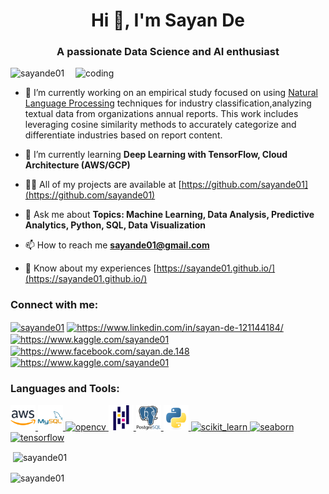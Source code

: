 <h1 align="center">Hi 👋, I'm Sayan De</h1>
<h3 align="center">A passionate Data Science and AI enthusiast</h3>

<img align="right" alt="coding" width="400" src="https://intellipaat.com/blog/wp-content/uploads/2015/11/e42cce_756b090fe40548eda9148fd5599980bb_mv2.gif">

<p align="left"> <img src="https://komarev.com/ghpvc/?username=sayande01&label=Profile%20views&color=0e75b6&style=flat" alt="sayande01" /> </p>

- 🔭 I’m currently working on an empirical study focused on using [Natural Language Processing](https://github.com/sayande01/Natural_Language_Processing) techniques for industry classification,analyzing textual data from organizations annual reports. This work includes leveraging cosine similarity methods to accurately categorize and differentiate industries based on report content.

- 🌱 I’m currently learning **Deep Learning with TensorFlow, Cloud Architecture (AWS/GCP)**

- 👨‍💻 All of my projects are available at [https://github.com/sayande01](https://github.com/sayande01)

- 💬 Ask me about **Topics: Machine Learning, Data Analysis, Predictive Analytics, Python, SQL, Data Visualization**

- 📫 How to reach me **sayande01@gmail.com**

- 📄 Know about my experiences [https://sayande01.github.io/](https://sayande01.github.io/)

<h3 align="left">Connect with me:</h3>
<p align="left">
<a href="https://twitter.com/sayande01" target="blank"><img align="center" src="https://raw.githubusercontent.com/rahuldkjain/github-profile-readme-generator/master/src/images/icons/Social/twitter.svg" alt="sayande01" height="30" width="40" /></a>
<a href="https://www.linkedin.com/in/sayan-de-121144184/" target="blank"><img align="center" src="https://raw.githubusercontent.com/rahuldkjain/github-profile-readme-generator/master/src/images/icons/Social/linked-in-alt.svg" alt="https://www.linkedin.com/in/sayan-de-121144184/" height="30" width="40" /></a>
<a href="https://www.kaggle.com/sayande01" target="blank"><img align="center" src="https://raw.githubusercontent.com/rahuldkjain/github-profile-readme-generator/master/src/images/icons/Social/kaggle.svg" alt="https://www.kaggle.com/sayande01" height="30" width="40" /></a>
<a href="https://www.facebook.com/sayan.de.148" target="blank"><img align="center" src="https://raw.githubusercontent.com/rahuldkjain/github-profile-readme-generator/master/src/images/icons/Social/facebook.svg" alt="https://www.facebook.com/sayan.de.148" height="30" width="40" /></a>
<a href="https://www.instagram.com/sayan_1801/" target="blank"><img align="center" src="https://raw.githubusercontent.com/rahuldkjain/github-profile-readme-generator/master/src/images/icons/Social/instagram.svg" alt="https://www.kaggle.com/sayande01" height="30" width="40" /></a>
</p>

<h3 align="left">Languages and Tools:</h3>
<p align="left"> <a href="https://aws.amazon.com" target="_blank" rel="noreferrer"> <img src="https://raw.githubusercontent.com/devicons/devicon/master/icons/amazonwebservices/amazonwebservices-original-wordmark.svg" alt="aws" width="40" height="40"/> </a> <a href="https://www.mysql.com/" target="_blank" rel="noreferrer"> <img src="https://raw.githubusercontent.com/devicons/devicon/master/icons/mysql/mysql-original-wordmark.svg" alt="mysql" width="40" height="40"/> </a> <a href="https://opencv.org/" target="_blank" rel="noreferrer"> <img src="https://www.vectorlogo.zone/logos/opencv/opencv-icon.svg" alt="opencv" width="40" height="40"/> </a> <a href="https://pandas.pydata.org/" target="_blank" rel="noreferrer"> <img src="https://raw.githubusercontent.com/devicons/devicon/2ae2a900d2f041da66e950e4d48052658d850630/icons/pandas/pandas-original.svg" alt="pandas" width="40" height="40"/> </a> <a href="https://www.postgresql.org" target="_blank" rel="noreferrer"> <img src="https://raw.githubusercontent.com/devicons/devicon/master/icons/postgresql/postgresql-original-wordmark.svg" alt="postgresql" width="40" height="40"/> </a> <a href="https://www.python.org" target="_blank" rel="noreferrer"> <img src="https://raw.githubusercontent.com/devicons/devicon/master/icons/python/python-original.svg" alt="python" width="40" height="40"/> </a> <a href="https://scikit-learn.org/" target="_blank" rel="noreferrer"> <img src="https://upload.wikimedia.org/wikipedia/commons/0/05/Scikit_learn_logo_small.svg" alt="scikit_learn" width="40" height="40"/> </a> <a href="https://seaborn.pydata.org/" target="_blank" rel="noreferrer"> <img src="https://seaborn.pydata.org/_images/logo-mark-lightbg.svg" alt="seaborn" width="40" height="40"/> </a> <a href="https://www.tensorflow.org" target="_blank" rel="noreferrer"> <img src="https://www.vectorlogo.zone/logos/tensorflow/tensorflow-icon.svg" alt="tensorflow" width="40" height="40"/> </a> </p>

<p>&nbsp;<img align="center" src="https://github-readme-stats.vercel.app/api?username=sayande01&show_icons=true&locale=en" alt="sayande01" /></p>
<p><img align="center" src="https://github-readme-streak-stats.herokuapp.com/?user=sayande01&" alt="sayande01" /></p>


